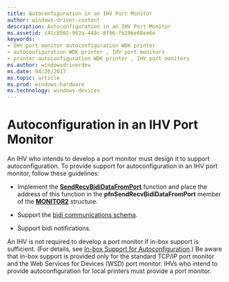 ```yaml
---
title: Autoconfiguration in an IHV Port Monitor
author: windows-driver-content
description: Autoconfiguration in an IHV Port Monitor
ms.assetid: c41c8502-902a-448c-8f96-fb196e68ee6e
keywords:
- IHV port monitor autoconfiguration WDK printer
- autoconfiguration WDK printer , IHV port monitors
- printer autoconfiguration WDK printer , IHV port monitors
ms.author: windowsdriverdev
ms.date: 04/20/2017
ms.topic: article
ms.prod: windows-hardware
ms.technology: windows-devices
---
```


# Autoconfiguration in an IHV Port Monitor


An IHV who intends to develop a port monitor must design it to support autoconfiguration. To provide support for autoconfiguration in an IHV port monitor, follow these guidelines:

-   Implement the [**SendRecvBidiDataFromPort**](https://msdn.microsoft.com/library/windows/hardware/ff562071) function and place the address of this function in the **pfnSendRecvBidiDataFromPort** member of the [**MONITOR2**](https://msdn.microsoft.com/library/windows/hardware/ff557532) structure.

-   Support the [bidi communications schema](https://msdn.microsoft.com/library/windows/hardware/ff545175).

-   Support bidi notifications.

An IHV is not required to develop a port monitor if in-box support is sufficient. (For details, see [In-box Support for Autoconfiguration](in-box-support-for-autoconfiguration.md).) Be aware that in-box support is provided only for the standard TCP/IP port monitor and the Web Services for Devices (WSD) port monitor. IHVs who intend to provide autoconfiguration for local printers must provide a port monitor.

 

 




